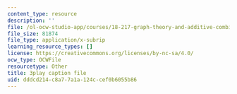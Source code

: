 ```yaml
---
content_type: resource
description: ''
file: /ol-ocw-studio-app/courses/18-217-graph-theory-and-additive-combinatorics-fall-2019/dddcd214c8a77a1a124ccef0b6055b86_hDwkKrWqdZE.srt
file_size: 81874
file_type: application/x-subrip
learning_resource_types: []
license: https://creativecommons.org/licenses/by-nc-sa/4.0/
ocw_type: OCWFile
resourcetype: Other
title: 3play caption file
uid: dddcd214-c8a7-7a1a-124c-cef0b6055b86
---
```

